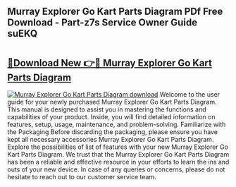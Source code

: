 ## Murray Explorer Go Kart Parts Diagram PDf Free Download - Part-z7s Service Owner Guide suEKQ

# <h2><a href="http://dfkxmc.blite.top/?on=Murray+Explorer+Go+Kart+Parts+Diagram">🔗Download New 👉🔴 Murray Explorer Go Kart Parts Diagram</a></h2>

[![Murray Explorer Go Kart Parts Diagram download](https://i.imgur.com/lujVjoI.png)](http://dfkxmc.blite.top/?on=Murray+Explorer+Go+Kart+Parts+Diagram)
Welcome to the user guide for your newly purchased Murray Explorer Go Kart Parts Diagram. This manual is designed to assist you in mastering the functions and capabilities of your product. Inside, you will find detailed information on features, setup, usage, maintenance, and problem-solving. Familiarize with the Packaging Before discarding the packaging, please ensure you have kept all necessary accessories Murray Explorer Go Kart Parts Diagram. Explore the possibilities of list of features with your new Murray Explorer Go Kart Parts Diagram. We trust that the Murray Explorer Go Kart Parts Diagram has been a reliable and effective resource in your efforts to learn the ins and outs of your new device. In case of any queries or concerns, please do not hesitate to reach out to our customer service team.

